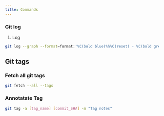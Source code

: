 ```yaml
---
title: Commands
---
```


### Git log

1. Log

```sh
git log --graph --format=format:'%C(bold blue)%h%C(reset) - %C(bold green)(%ar)%C(reset) %C(white)%an%C(reset)%C(bold yellow)%d%C(reset) %C(dim white)- %s%C(reset)' --all
```

## Git tags

### Fetch all git tags

```sh
git fetch --all --tags
```

### Annotatate Tag

```sh
git tag -a [tag_name] [commit_SHA] -m "Tag notes"
```
